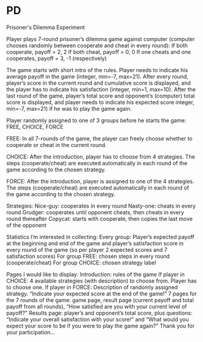 # PD
Prisoner's Dilemma Experiment
 
Player plays 7-round prisoner’s dilemma game against computer (computer chooses randomly between cooperate and cheat in every round):
If both cooperate, payoff = 2, 2
If both cheat, payoff = 0, 0
If one cheats and one cooperates, payoff = 3, -1 (respectively)

The game starts with short intro of the rules. Player needs to indicate his average payoff in the game (integer, min=-7, max=21). After every round, player’s score in the current round and cumulative score is displayed, and the player has to indicate his satisfaction (integer, min=1, max=10). After the last round of the game, player’s total score and opponent’s (computer) total score is displayed, and player needs to indicate his expected score integer, min=-7, max=21) if he was to play the game again.

Player randomly assigned to one of 3 groups before he starts the game: FREE, CHOICE, FORCE

FREE:
In all 7-rounds of the game, the player can freely choose whether to cooperate or cheat in the current round.

CHOICE:
After the introduction, player has to choose from 4 strategies. The steps (cooperate/cheat) are executed automatically in each round of the game according to the chosen strategy.

FORCE:
After the introduction, player is assigned to one of the 4 strategies. The steps (cooperate/cheat) are executed automatically in each round of the game according to the chosen strategy.

Strategies:
Nice-guy: cooperates in every round
Nasty-one: cheats in every round
Grudger: cooperates until opponent cheats, then cheats in every round thereafter Copycat: starts with cooperate, then copies the last move of the opponent

Statistics I’m interested in collecting:
Every group: Player’s expected payoff at the beginning and end of the game and player’s satisfaction score in every round of the game (so per player 2 expected scores and 7 satisfaction scores)
For group FREE: chosen steps in every round (cooperate/cheat)
For group CHOICE: chosen strategy label

Pages I would like to display:
Introduction: rules of the game
If player in CHOICE: 4 available strategies (with description) to choose from. Player has to choose one.
If player in FORCE: Description of randomly assigned strategy.
“Indicate your expected score at the end of the game!”
 7 pages for the 7 rounds of the game: game page, result page (current payoff and total payoff from all rounds), “How satisfied are you with your current level of payoff?”
Results page: player’s and opponent’s total score, plus questions: “Indicate your overall satisfaction with your score!” and “What would you expect your score to be if you were to play the game again?”
Thank you for your participation...
